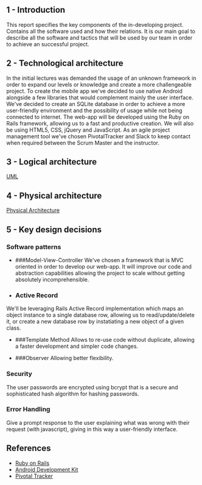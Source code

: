 ## 1 - Introduction


This report specifies the key components of the in-developing project. Contains all the software used and how their relations. It is our main goal to describe all the software and tactics that will be used by our team in order to achieve an successful project.

## 2 - Technological architecture

In the initial lectures was demanded the usage of an unknown framework in order to expand our levels or knowledge and create a more challengeable project.
To create the mobile app we've decided to use native Android alongside a few libraries that would complement mainly the user interface. We've decided to create an SQLite database in order to achieve a more user-friendly environment and the possibility of usage while not being connected to internet.
The web-app will be developed using the Ruby on Rails framework, allowing us to a fast and productive creation. We will also be using HTML5, CSS, jQuery and JavaScript.
As an agile project management tool we've chosen PivotalTracker and Slack to keep contact when required between the Scrum Master and the instructor.

## 3 - Logical architecture

[UML](https://jumpshare.com/v/MXKWSQRGowmBO71kTbwP)

## 4 - Physical architecture

[Physical Architecture](http://jmp.sh/1dI7AG6)

## 5 - Key design decisions

### Software patterns

* ###Model-View-Controller
We've chosen a framework that is MVC oriented in order to develop our web-app. It will improve our code and abstraction capabilities allowing the project to scale without getting absolutely incomprehensible.

* ### Active Record
We'll be leveraging Rails Active Record implementation which maps an object instance to a single database row, allowing us to read/update/delete it, or create a new database row by instatiating a new object of a given class.

* ###Template Method
Allows to re-use code without duplicate, allowing a faster development and simpler code changes.

* ###Observer
Allowing better flexibility.

### Security
The user passwords are encrypted using bcrypt that is a secure and sophisticated hash algorithm for hashing passwords.  

### Error Handling
Give a prompt response to the user explaining what was wrong with their request (with javascript), giving in this way a user-friendly interface.

## References
* [Ruby on Rails](http://rubyonrails.org)
* [Android Development Kit](https://developer.android.com)
* [Pivotal Tracker](https://www.pivotaltracker.com)